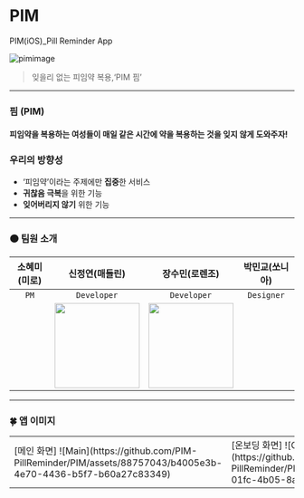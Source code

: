 # PIM
PIM(iOS)_Pill Reminder App

![pimimage](https://github.com/PIM-PillReminder/PIM/assets/88757043/235900d4-0c5b-4381-bc81-b8486c5a771b)


> 잊을리 없는 피임약 복용,‘PIM 핌’
---
### 핌 (PIM)
#### 피임약을 복용하는 여성들이 매일 같은 시간에 약을 복용하는 것을 잊지 않게 도와주자!

### 우리의 방향성

- ‘피임약’이라는 주제에만 **집중**한 서비스
- **귀찮음 극복**을 위한 기능
- **잊어버리지 않기** 위한 기능
---

### 🟠 팀원 소개

| 소혜미(미로) | 신정연(매들린) | 장수민(로렌조) | 박민교(쏘니아) |
| :--------------: | :----------------: | :--------------: | :--------------: |
| `PM`    | `Developer`      | `Developer`    | `Designer`    |
|  | <img src="https://avatars.githubusercontent.com/u/88757043?v=4" width=150> | <img src="https://github.com/PIM-PillReminder/PIM/assets/88757043/fcdd103c-8388-4f8e-8a00-3b7f5c5550c7" width=150> |  |

---

### 🍀 앱 이미지
<table>
<tr>
<td>
[메인 화면]
![Main](https://github.com/PIM-PillReminder/PIM/assets/88757043/b4005e3b-4e70-4436-b5f7-b60a27c83349)

</td>
<td>
[온보딩 화면]
![Onboarding](https://github.com/PIM-PillReminder/PIM/assets/88757043/1a7b1269-01fc-4b05-8a6f-7a36ac5d7504)


</td>
<td>
[설정 화면]
![Settings](https://github.com/PIM-PillReminder/PIM/assets/88757043/908dcb58-da9b-4d42-a1c5-a6fb2fff99da)


</td>
</tr>
</table>



